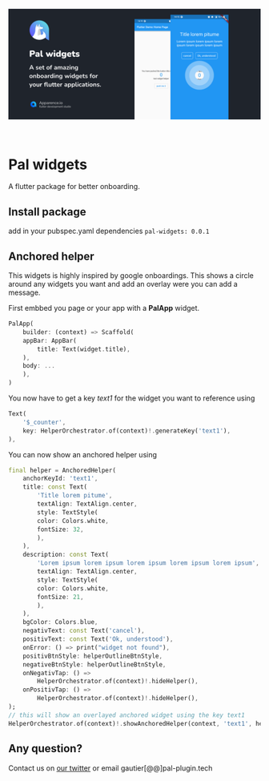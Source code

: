 <p align="left">
<img src="./doc/img/pal-showcase.png" alt="flutter anchored onboarding screen" />
</p>
<br>

# Pal widgets
A flutter package for better onboarding. 

## Install package
add in your pubspec.yaml dependencies
```pal-widgets: 0.0.1```

## Anchored helper
This widgets is highly inspired by google onboardings. This shows a circle around any widgets you want and add an overlay were you can add 
a message. 

First embbed you page or your app with a **PalApp** widget. 
```dart
PalApp(
    builder: (context) => Scaffold(
    appBar: AppBar(
        title: Text(widget.title),
    ),
    body: ...
    ),
)
```

You now have to get a key *text1* for the widget you want to reference using 
```dart 
Text(
    '$_counter',
    key: HelperOrchestrator.of(context)!.generateKey('text1'),
),
```

You can now show an anchored helper using 
```dart
final helper = AnchoredHelper(
    anchorKeyId: 'text1',
    title: const Text(
        'Title lorem pitume',
        textAlign: TextAlign.center,
        style: TextStyle(
        color: Colors.white,
        fontSize: 32,
        ),
    ),
    description: const Text(
        'Lorem ipsum lorem ipsum lorem ipsum lorem ipsum lorem ipsum',
        textAlign: TextAlign.center,
        style: TextStyle(
        color: Colors.white,
        fontSize: 21,
        ),
    ),
    bgColor: Colors.blue,
    negativText: const Text('cancel'),
    positivText: const Text('Ok, understood'),
    onError: () => print("widget not found"),
    positivBtnStyle: helperOutlineBtnStyle,
    negativeBtnStyle: helperOutlineBtnStyle,
    onNegativTap: () =>
        HelperOrchestrator.of(context)!.hideHelper(),
    onPositivTap: () =>
        HelperOrchestrator.of(context)!.hideHelper(),
);
// this will show an overlayed anchored widget using the key text1
HelperOrchestrator.of(context)!.showAnchoredHelper(context, 'text1', helper);
```


## Any question? 
Contact us on [our twitter](https://twitter.com/PalFlutter) or email gautier[@@]pal-plugin.tech
